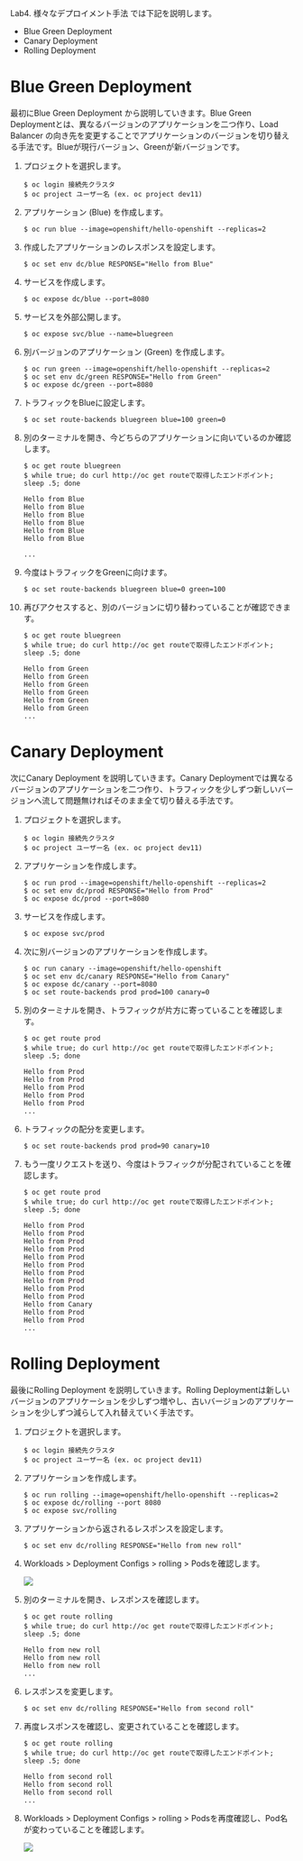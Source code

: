 Lab4. 様々なデプロイメント手法 では下記を説明します。
- Blue Green Deployment
- Canary Deployment
- Rolling Deployment

# Blue Green Deployment
最初にBlue Green Deployment から説明していきます。Blue Green Deploymentとは、異なるバージョンのアプリケーションを二つ作り、Load Balancer の向き先を変更することでアプリケーションのバージョンを切り替える手法です。Blueが現行バージョン、Greenが新バージョンです。

1. プロジェクトを選択します。

    ```
    $ oc login 接続先クラスタ
    $ oc project ユーザー名 (ex. oc project dev11)
    ```

1. アプリケーション (Blue) を作成します。

    ```
    $ oc run blue --image=openshift/hello-openshift --replicas=2
    ```

1. 作成したアプリケーションのレスポンスを設定します。

    ```
    $ oc set env dc/blue RESPONSE="Hello from Blue"
    ```

1. サービスを作成します。

    ```
    $ oc expose dc/blue --port=8080
    ```

1. サービスを外部公開します。

    ```
    $ oc expose svc/blue --name=bluegreen
    ```

1. 別バージョンのアプリケーション (Green) を作成します。

    ```
    $ oc run green --image=openshift/hello-openshift --replicas=2
    $ oc set env dc/green RESPONSE="Hello from Green"
    $ oc expose dc/green --port=8080
    ```

1. トラフィックをBlueに設定します。

    ```
    $ oc set route-backends bluegreen blue=100 green=0
    ```

1. 別のターミナルを開き、今どちらのアプリケーションに向いているのか確認します。

    ```
    $ oc get route bluegreen
    $ while true; do curl http://oc get routeで取得したエンドポイント; sleep .5; done
    
    Hello from Blue
    Hello from Blue
    Hello from Blue
    Hello from Blue
    Hello from Blue
    Hello from Blue
    
    ...
    ```

1. 今度はトラフィックをGreenに向けます。

    ```
    $ oc set route-backends bluegreen blue=0 green=100
    ```

1. 再びアクセスすると、別のバージョンに切り替わっていることが確認できます。

    ```
    $ oc get route bluegreen
    $ while true; do curl http://oc get routeで取得したエンドポイント; sleep .5; done
    
    Hello from Green
    Hello from Green
    Hello from Green
    Hello from Green
    Hello from Green
    Hello from Green
    ...
    ```

# Canary Deployment

次にCanary Deployment を説明していきます。Canary Deploymentでは異なるバージョンのアプリケーションを二つ作り、トラフィックを少しずつ新しいバージョンへ流して問題無ければそのまま全て切り替える手法です。

1. プロジェクトを選択します。

   ```
   $ oc login 接続先クラスタ
   $ oc project ユーザー名 (ex. oc project dev11)
   ```

2. アプリケーションを作成します。

   ```
   $ oc run prod --image=openshift/hello-openshift --replicas=2
   $ oc set env dc/prod RESPONSE="Hello from Prod"
   $ oc expose dc/prod --port=8080
   ```

3. サービスを作成します。

   ```
   $ oc expose svc/prod
   ```

4. 次に別バージョンのアプリケーションを作成します。

   ```
   $ oc run canary --image=openshift/hello-openshift
   $ oc set env dc/canary RESPONSE="Hello from Canary"
   $ oc expose dc/canary --port=8080
   $ oc set route-backends prod prod=100 canary=0
   ```

5. 別のターミナルを開き、トラフィックが片方に寄っていることを確認します。

   ```
   $ oc get route prod
   $ while true; do curl http://oc get routeで取得したエンドポイント; sleep .5; done
   
   Hello from Prod
   Hello from Prod
   Hello from Prod
   Hello from Prod
   Hello from Prod
   ...
   ```

6. トラフィックの配分を変更します。

   ```
   $ oc set route-backends prod prod=90 canary=10
   ```

7. もう一度リクエストを送り、今度はトラフィックが分配されていることを確認します。

   ```
   $ oc get route prod
   $ while true; do curl http://oc get routeで取得したエンドポイント; sleep .5; done
   
   Hello from Prod
   Hello from Prod
   Hello from Prod
   Hello from Prod
   Hello from Prod
   Hello from Prod
   Hello from Prod
   Hello from Prod
   Hello from Prod
   Hello from Prod
   Hello from Canary
   Hello from Prod
   Hello from Prod
   ...
   ```

# Rolling Deployment

最後にRolling Deployment を説明していきます。Rolling Deploymentは新しいバージョンのアプリケーションを少しずつ増やし、古いバージョンのアプリケーションを少しずつ減らして入れ替えていく手法です。

1. プロジェクトを選択します。

   ```
   $ oc login 接続先クラスタ
   $ oc project ユーザー名 (ex. oc project dev11)
   ```

2. アプリケーションを作成します。

   ```
   $ oc run rolling --image=openshift/hello-openshift --replicas=2
   $ oc expose dc/rolling --port 8080
   $ oc expose svc/rolling
   ```

3. アプリケーションから返されるレスポンスを設定します。

   ```
   $ oc set env dc/rolling RESPONSE="Hello from new roll"
   ```

4. Workloads > Deployment Configs > rolling > Podsを確認します。

   ![](images/rolling1.png)

5. 別のターミナルを開き、レスポンスを確認します。

   ```
   $ oc get route rolling
   $ while true; do curl http://oc get routeで取得したエンドポイント; sleep .5; done
   
   Hello from new roll
   Hello from new roll
   Hello from new roll
   ...
   ```

6. レスポンスを変更します。

   ```
   $ oc set env dc/rolling RESPONSE="Hello from second roll"
   ```

7. 再度レスポンスを確認し、変更されていることを確認します。

   ```
   $ oc get route rolling
   $ while true; do curl http://oc get routeで取得したエンドポイント; sleep .5; done
   
   Hello from second roll
   Hello from second roll
   Hello from second roll
   ...
   ```

8. Workloads > Deployment Configs > rolling > Podsを再度確認し、Pod名が変わっていることを確認します。

   ![](images/rolling2.png)

   